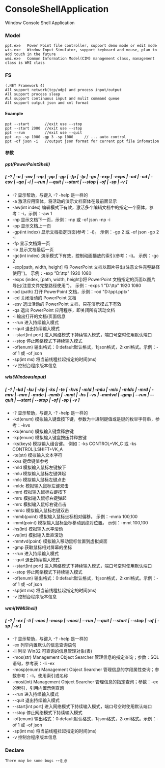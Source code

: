 # ConsoleShellApplication
Window Console Shell Application

### Model
    ppt.exe   Power Point file controller, support demo mode or edit mode  
    wis.exe   Window Input Simulator, support keyboard and mouse, plan to add touch in the future
    wmi.exe   Common Information Model(CIM) management class, management class is WMI class
    
### FS
    (.NET Framework 4)
    All support network(tcp/udp) and process input/output    
    All support process sleep
    ALl support continuous input and mulit command queue
    All support output json and xml format
#### Example
```
ppt --start       //exit use --stop
ppt --start 2000  //exit use --stop
ppt --run         //exit use --quit
ppt -np -sp 1000 -gp 3 -sp 1000     // ... auto control
ppt -of json -i   //output json format for current ppt file infomation 
```
#### 参数
##### ppt(PowerPointShell) 
##### \[ -? | -a | -aw | -np | -pp | -gp | -fp | -lp | -gc | -exp | -exps | -od | -cd | -esv | -qa | -i | --run | --quit | --start | --stop | -of | -sp | -v \]
* -?  显示帮助，与键入 -? -help 是一样的
* -a  激活应用窗体，将活动的演示文档窗体在最前面显示
* -aw(int index)  编辑模式下有效，激活多个编辑文档中的指定一个窗体，参考：-i，示例：-aw 1
* -np 显示文档下一页，示例：-np 或 -of json -np -i
* -pp 显示文档上一页
* -gp(int index)     显示文档指定页面(参考：-i)。
                              示例：-gp 2 或 -of json -gp 2 -i
* -fp 显示文档第一页
* -lp 显示文档最后一页
* -gc(int index)     演示模式下有效，控制动画播放的索引(参考：-i)。
                              示例：-gc 2
*  -exp\[path, width, height\] 将 PowerPoint 文档以图片导出(注意文件完整路径使用'\')。
                           示例：-exp "D:\ttp\" 1920 1080
*  -exps     (index, \[path, width, height\])将 PowerPoint 文档指定的页面以图片导出(注意文件完整路径使用'\')。
                                 示例：-exps 1 "D:\ttp\" 1920 1080
* -od       (path)          打开 PowerPoint 文档，示例：-od "D:\ppt.pptx"
* -cd 关闭活动的 PowerPoint 文档
* -esv 退出活动的 PowerPoint 文档，只在演示模式下有效
* -qa 退出 PowerPoint 应用程序，即关闭所有活动文档
* -i 输出打开的文档/页面信息
* --run 进入持续输入模式
* --quit 退出持续输入模式
* --start\[int port\] 进入网络模式下持续输入模式，端口号空时使用默认端口
* --stop 停止网络模式下持续输入模式
* -of(enum)          输出格式：0:default默认格式，1:json格式，2:xml格式。示例：-of 1 或 -of json
* -sp(int ms)        将当前线程挂起指定的时间(ms)
* -v 控制台程序版本信息

##### wis(WindowsInput) 
##### \[ -? | -kd | -ku | -kp | -ks | -te | -kvs | -mld | -mlu | -mlc | -mldc | -mrd | -mru | -mrc | -mrdc | -mmb | -mmt | -hs | -vs | -mmtvd | -gmp | --run | --quit | --start | --stop | -of | -sp | -v \]
* -? 显示帮助，与键入 -? -help 是一样的
* -kd(enum)          模拟输入键盘按下键，参数为十进制键值或是键的枚举字符串，参考：-kvs
* -ku(enum)          模拟输入键盘释放键
* -kp(enum)          模拟输入键盘按压并释放键
* -ks(keys)          模拟输入组合键。
                              例如：-ks CONTROL+VK_C 或 -ks CONTROL|LSHIFT+VK_A
* -te(str)           模拟输入文本字符
* -kvs 键盘键值参考
* -mld 模拟输入鼠标左键按下
* -mlu 模拟输入鼠标左键弹起
* -mlc 模拟输入鼠标左键点击
* -mldc 模拟输入鼠标左键双击
* -mrd 模拟输入鼠标右键按下
* -mru 模拟输入鼠标右键弹起
* -mrc 模拟输入鼠标右键点击
* -mrdc 模拟输入鼠标右键双击
* -mmb(point)         模拟输入鼠标坐标相对偏移。
                              示例：-mmb 100,100
* -mmt(point)         模拟输入鼠标坐标移动到绝对位置。
                              示例：-mmt 100,100
* -hs(int)           模拟输入水平滚动
* -vs(int)           模拟输入垂直滚动
* -mmtvd(point)         模拟输入移动鼠标位置到虚拟桌面
* -gmp 获取鼠标相对屏幕的坐标
* --run 进入持续输入模式
* --quit 退出持续输入模式
* --start[int port] 进入网络模式下持续输入模式，端口号空时使用默认端口
* --stop 停止网络模式下持续输入模式
* -of(enum)          输出格式：0:default默认格式，1:json格式，2:xml格式。示例：-of 1 或 -of json
* -sp(int ms)        将当前线程挂起指定的时间(ms)
* -v 控制台程序版本信息

##### wmi(WMIShell) 
##### \[ -? | -ex | -li | -mos | -mosp | -mosi | --run | --quit | --start | --stop | -of | -sp | -v \]
* -? 显示帮助，与键入 -? -help 是一样的
* -ex 列举内置默认的信息查询语句
* -li 列举 Win32 可查询的信息管理对象(表)
* -mos(str)           Management Object Searcher 管理信息的指定查询；参数：SQL 语句，参考表：-li -ex
* -mosp(enum)          Management Object Searcher 管理信息的字段属性查询；参数参考：-li，使用索引或名称
* -mosi(int)           Management Object Searcher 管理信息的指定查询；参数：-ex 的索引，引用内置示例查询
* --run 进入持续输入模式
* --quit 退出持续输入模式
* --start[int port] 进入网络模式下持续输入模式，端口号空时使用默认端口
* --stop 停止网络模式下持续输入模式
* -of(enum)          输出格式：0:default默认格式，1:json格式，2:xml格式。示例：-of 1 或 -of json
* -sp(int ms)        将当前线程挂起指定的时间(ms)
* -v 控制台程序版本信息

### Declare
    There may be some bugs ←←@_@

